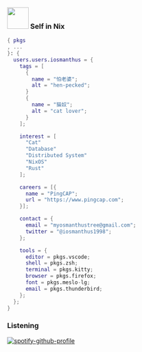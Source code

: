 ### <img src="https://media.giphy.com/media/VgCDAzcKvsR6OM0uWg/giphy.gif" width="50"> Self in Nix
```nix
{ pkgs
, ...
}: {
  users.users.iosmanthus = {
    tags = [
      {
        name = "怕老婆";
        alt = "hen-pecked";
      }
      {
        name = "猫奴";
        alt = "cat lover";
      }
    ];

    interest = [
      "Cat"
      "Database"
      "Distributed System"
      "NixOS"
      "Rust"
    ];

    careers = [{
      name = "PingCAP";
      url = "https://www.pingcap.com";
    }];

    contact = {
      email = "myosmanthustree@gmail.com";
      twitter = "@iosmanthus1998";
    };

    tools = {
      editor = pkgs.vscode;
      shell = pkgs.zsh;
      terminal = pkgs.kitty;
      browser = pkgs.firefox;
      font = pkgs.meslo-lg;
      email = pkgs.thunderbird;
    };
  };
}
```
### Listening
[![spotify-github-profile](https://spotify-github-profile.vercel.app/api/view?uid=myosmanthus&cover_image=true&theme=novatorem&show_offline=false&background_color=121212&interchange=false)](https://github.com/kittinan/spotify-github-profile)